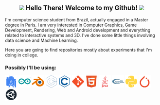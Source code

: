 <h2 align="center"> <img src="https://media.giphy.com/media/v1.Y2lkPTc5MGI3NjExMWVhMmNmMGU2ZTkyZTdlZGFiOGNhYzliOGUzOWExZWNmOGMzOTdhZSZjdD1z/4YWtPii5cTYzL55iAK/giphy.gif" width="50px"> Hello There! Welcome to my Github! <img src="https://media.giphy.com/media/v1.Y2lkPTc5MGI3NjExMWVhMmNmMGU2ZTkyZTdlZGFiOGNhYzliOGUzOWExZWNmOGMzOTdhZSZjdD1z/4YWtPii5cTYzL55iAK/giphy.gif" width="50px"> </h2>

I'm computer science student from Brazil, actually engaged in a Master degree in Paris. I am very interested in Computer Graphics, Game Development, Rendering, Web and Android development and everything related to interactive systems and 3D. I've done some little things involving data science and Machine Learning.

Here you are going to find repositories mostly about experiments that I'm doing in college.

<div style="display: inline_block"><h3>Possibly I'll be using:</h3>
  <img height="40" alt="js" src="https://github.com/devicons/devicon/blob/v2.15.1/icons/androidstudio/androidstudio-plain.svg">
  <img height="40" alt="js" src="https://github.com/devicons/devicon/blob/v2.15.1/icons/arduino/arduino-original.svg">
  <img height="40" alt="js" src="https://github.com/devicons/devicon/blob/v2.15.1/icons/blender/blender-original.svg">
  <img height="40" alt="js" src="https://github.com/devicons/devicon/blob/v2.15.1/icons/cplusplus/cplusplus-line.svg">
  <img height="40" alt="js" src="https://github.com/devicons/devicon/blob/v2.15.1/icons/c/c-line.svg">
  <img height="40" alt="js" src="https://github.com/devicons/devicon/blob/v2.15.1/icons/git/git-original.svg">
  <img height="40" alt="js" src="https://github.com/devicons/devicon/blob/v2.15.1/icons/html5/html5-original.svg">
  <img height="40" alt="js" src="https://github.com/devicons/devicon/blob/v2.15.1/icons/java/java-plain-wordmark.svg">
  <img height="40" alt="js" src="https://github.com/devicons/devicon/blob/v2.15.1/icons/opengl/opengl-original.svg">
  <img height="40" alt="js" src="https://github.com/devicons/devicon/blob/v2.15.1/icons/python/python-plain.svg">
  <img height="40" alt="js" src="https://github.com/devicons/devicon/blob/v2.15.1/icons/pytorch/pytorch-original.svg">
  <img height="40" alt="js" src="https://github.com/steverichey/DockIcons/blob/master/icons/unity.svg">
</div>

<!--
**pedroansa/pedroansa** is a ✨ _special_ ✨ repository because its `README.md` (this file) appears on your GitHub profile.

Here are some ideas to get you started:

- 🔭 I’m currently working on ...
- 🌱 I’m currently learning ...
- 👯 I’m looking to collaborate on ...
- 🤔 I’m looking for help with ...
- 💬 Ask me about ...
- 📫 How to reach me: ...
- 😄 Pronouns: ...
- ⚡ Fun fact: ...
-->
